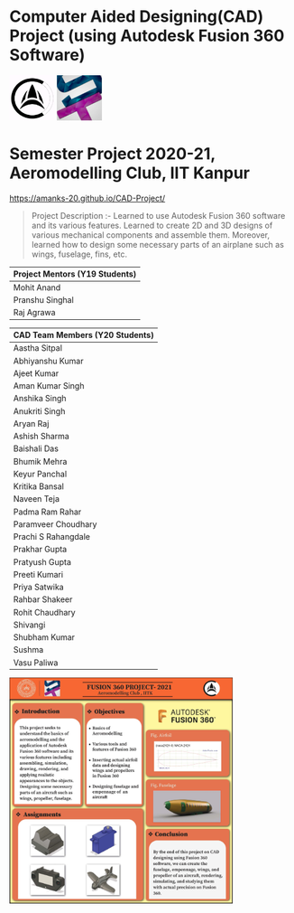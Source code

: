 # Computer Aided Designing(CAD) Project (using Autodesk Fusion 360 Software)

<code><img height="80" src = "assets/images/aeroclub.png"></code> <code><img height="80" src = "assets/images/snt.jpg"></code>

# Semester Project 2020-21, Aeromodelling Club, IIT Kanpur

<https://amanks-20.github.io/CAD-Project/>

> Project Description :-
> Learned to use Autodesk Fusion 360 software and its various features. Learned to create 2D and 3D designs of various mechanical components and assemble them. Moreover, learned how to design some necessary parts of an airplane such as wings, fuselage, fins, etc.

| Project Mentors (Y19 Students) |
| ------------------------------ |
| Mohit Anand                    |
| Pranshu Singhal                |
| Raj Agrawa                     |

| CAD Team Members (Y20 Students) |
| ------------------------------- |
| Aastha Sitpal                   |
| Abhiyanshu Kumar                |
| Ajeet Kumar                     |
| Aman Kumar Singh                |
| Anshika Singh                   |
| Anukriti Singh                  |
| Aryan Raj                       |
| Ashish Sharma                   |
| Baishali Das                    |
| Bhumik Mehra                    |
| Keyur Panchal                   |
| Kritika Bansal                  |
| Naveen Teja                     |
| Padma Ram Rahar                 |
| Paramveer Choudhary             |
| Prachi S Rahangdale             |
| Prakhar Gupta                   |
| Pratyush Gupta                  |
| Preeti Kumari                   |
| Priya Satwika                   |
| Rahbar Shakeer                  |
| Rohit Chaudhary                 |
| Shivangi                        |
| Shubham Kumar                   |
| Sushma                          |
| Vasu Paliwa                     |

<code><img height="400" src = "assets/images/cad-poster.jpg"></code>
